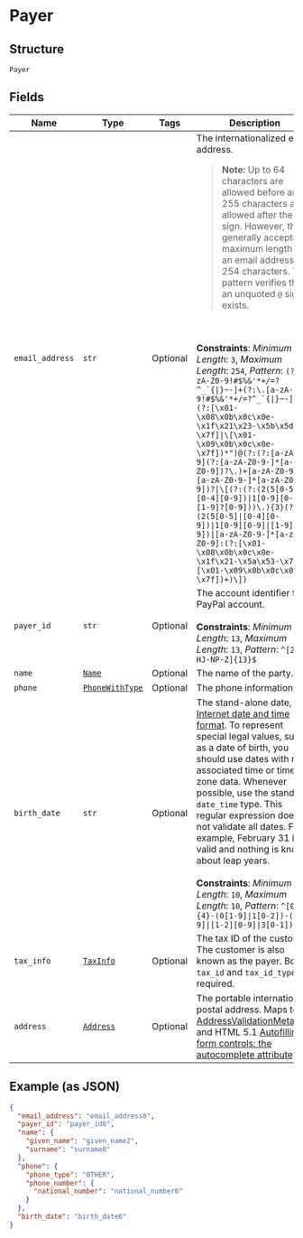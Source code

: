 
# Payer

## Structure

`Payer`

## Fields

| Name | Type | Tags | Description |
|  --- | --- | --- | --- |
| `email_address` | `str` | Optional | The internationalized email address.<blockquote><strong>Note:</strong> Up to 64 characters are allowed before and 255 characters are allowed after the <code>@</code> sign. However, the generally accepted maximum length for an email address is 254 characters. The pattern verifies that an unquoted <code>@</code> sign exists.</blockquote><br><br>**Constraints**: *Minimum Length*: `3`, *Maximum Length*: `254`, *Pattern*: ``(?:[a-zA-Z0-9!#$%&'*+/=?^_`{\|}~-]+(?:\.[a-zA-Z0-9!#$%&'*+/=?^_`{\|}~-]+)*\|(?:[\x01-\x08\x0b\x0c\x0e-\x1f\x21\x23-\x5b\x5d-\x7f]\|\[\x01-\x09\x0b\x0c\x0e-\x7f])*")@(?:(?:[a-zA-Z0-9](?:[a-zA-Z0-9-]*[a-zA-Z0-9])?\.)+[a-zA-Z0-9](?:[a-zA-Z0-9-]*[a-zA-Z0-9])?\|\[(?:(?:(2(5[0-5]\|[0-4][0-9])\|1[0-9][0-9]\|[1-9]?[0-9]))\.){3}(?:(2(5[0-5]\|[0-4][0-9])\|1[0-9][0-9]\|[1-9]?[0-9])\|[a-zA-Z0-9-]*[a-zA-Z0-9]:(?:[\x01-\x08\x0b\x0c\x0e-\x1f\x21-\x5a\x53-\x7f]\|\[\x01-\x09\x0b\x0c\x0e-\x7f])+)\])`` |
| `payer_id` | `str` | Optional | The account identifier for a PayPal account.<br><br>**Constraints**: *Minimum Length*: `13`, *Maximum Length*: `13`, *Pattern*: `^[2-9A-HJ-NP-Z]{13}$` |
| `name` | [`Name`](../../doc/models/name.md) | Optional | The name of the party. |
| `phone` | [`PhoneWithType`](../../doc/models/phone-with-type.md) | Optional | The phone information. |
| `birth_date` | `str` | Optional | The stand-alone date, in [Internet date and time format](https://tools.ietf.org/html/rfc3339#section-5.6). To represent special legal values, such as a date of birth, you should use dates with no associated time or time-zone data. Whenever possible, use the standard `date_time` type. This regular expression does not validate all dates. For example, February 31 is valid and nothing is known about leap years.<br><br>**Constraints**: *Minimum Length*: `10`, *Maximum Length*: `10`, *Pattern*: `^[0-9]{4}-(0[1-9]\|1[0-2])-(0[1-9]\|[1-2][0-9]\|3[0-1])$` |
| `tax_info` | [`TaxInfo`](../../doc/models/tax-info.md) | Optional | The tax ID of the customer. The customer is also known as the payer. Both `tax_id` and `tax_id_type` are required. |
| `address` | [`Address`](../../doc/models/address.md) | Optional | The portable international postal address. Maps to [AddressValidationMetadata](https://github.com/googlei18n/libaddressinput/wiki/AddressValidationMetadata) and HTML 5.1 [Autofilling form controls: the autocomplete attribute](https://www.w3.org/TR/html51/sec-forms.html#autofilling-form-controls-the-autocomplete-attribute). |

## Example (as JSON)

```json
{
  "email_address": "email_address8",
  "payer_id": "payer_id8",
  "name": {
    "given_name": "given_name2",
    "surname": "surname8"
  },
  "phone": {
    "phone_type": "OTHER",
    "phone_number": {
      "national_number": "national_number6"
    }
  },
  "birth_date": "birth_date6"
}
```

